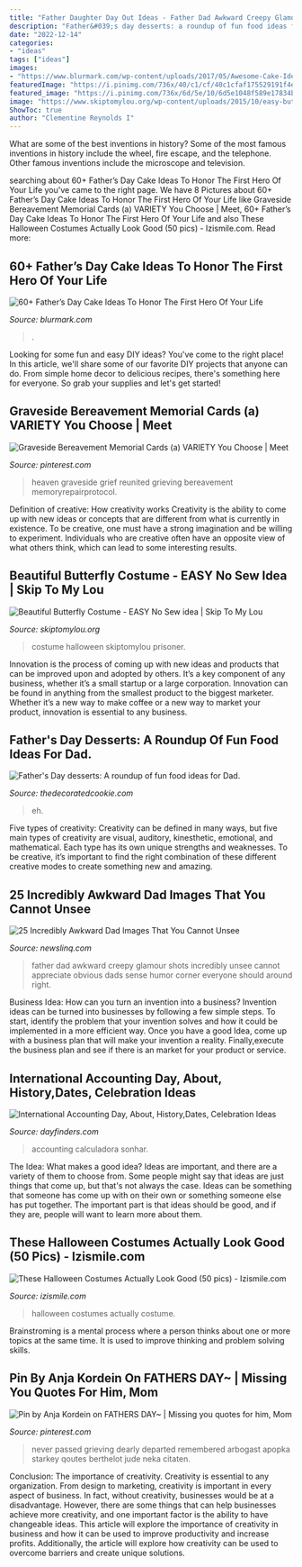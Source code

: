 ```yaml
---
title: "Father Daughter Day Out Ideas - Father Dad Awkward Creepy Glamour Shots Incredibly Unsee Cannot Appreciate Obvious Dads Sense Humor Corner Everyone Should Around Right"
description: "Father&#039;s day desserts: a roundup of fun food ideas for dad."
date: "2022-12-14"
categories:
- "ideas"
tags: ["ideas"]
images:
- "https://www.blurmark.com/wp-content/uploads/2017/05/Awesome-Cake-Idea.jpg"
featuredImage: "https://i.pinimg.com/736x/40/c1/cf/40c1cfaf175529191f4ed4d1faee4f0b.jpg"
featured_image: "https://i.pinimg.com/736x/6d/5e/10/6d5e1048f589e17834bff25a0642a1b3--in-loving-memory.jpg"
image: "https://www.skiptomylou.org/wp-content/uploads/2015/10/easy-butterfly-costume.jpg"
ShowToc: true
author: "Clementine Reynolds I"
---
```



What are some of the best inventions in history?
Some of the most famous inventions in history include the wheel, fire escape, and the telephone. Other famous inventions include the microscope and television.

	

		
searching about 60+ Father’s Day Cake Ideas To Honor The First Hero Of Your Life you've came to the right page. We have 8 Pictures about 60+ Father’s Day Cake Ideas To Honor The First Hero Of Your Life like Graveside Bereavement Memorial Cards (a) VARIETY You Choose | Meet, 60+ Father’s Day Cake Ideas To Honor The First Hero Of Your Life and also These Halloween Costumes Actually Look Good (50 pics) - Izismile.com. Read more:
		
    
## 60+ Father’s Day Cake Ideas To Honor The First Hero Of Your Life

<img loading=lazy src="https://www.blurmark.com/wp-content/uploads/2017/05/Awesome-Cake-Idea.jpg" onerror="this.onerror=null;this.src='https://tse1.mm.bing.net/th?id=OIP.XKmEqGihg-tnqt3b0wJfbQHaJ4&amp;pid=15.1';" alt="60+ Father’s Day Cake Ideas To Honor The First Hero Of Your Life">

_Source: blurmark.com_

>. 

	

Looking for some fun and easy DIY ideas? You've come to the right place! In this article, we'll share some of our favorite DIY projects that anyone can do. From simple home decor to delicious recipes, there's something here for everyone. So grab your supplies and let's get started!

    
## Graveside Bereavement Memorial Cards (a) VARIETY You Choose | Meet

<img loading=lazy src="https://i.pinimg.com/736x/6d/5e/10/6d5e1048f589e17834bff25a0642a1b3--in-loving-memory.jpg" onerror="this.onerror=null;this.src='https://tse3.mm.bing.net/th?id=OIP.fCB2FRTtaVKPOUv1qdsdqQAAAA&amp;pid=15.1';" alt="Graveside Bereavement Memorial Cards (a) VARIETY You Choose | Meet">

_Source: pinterest.com_

>heaven graveside grief reunited grieving bereavement memoryrepairprotocol. 

	

Definition of creative: How creativity works
Creativity is the ability to come up with new ideas or concepts that are different from what is currently in existence. To be creative, one must have a strong imagination and be willing to experiment. Individuals who are creative often have an opposite view of what others think, which can lead to some interesting results.

    
## Beautiful Butterfly Costume - EASY No Sew Idea | Skip To My Lou

<img loading=lazy src="https://www.skiptomylou.org/wp-content/uploads/2015/10/easy-butterfly-costume.jpg" onerror="this.onerror=null;this.src='https://tse2.mm.bing.net/th?id=OIP.OaJpOOWTIBgDxAQUBN0_zQHaKm&amp;pid=15.1';" alt="Beautiful Butterfly Costume - EASY No Sew idea | Skip To My Lou">

_Source: skiptomylou.org_

>costume halloween skiptomylou prisoner. 

	

Innovation is the process of coming up with new ideas and products that can be improved upon and adopted by others. It’s a key component of any business, whether it’s a small startup or a large corporation. Innovation can be found in anything from the smallest product to the biggest marketer. Whether it’s a new way to make coffee or a new way to market your product, innovation is essential to any business.

    
## Father&#039;s Day Desserts: A Roundup Of Fun Food Ideas For Dad.

<img loading=lazy src="https://thedecoratedcookie.com/wp-content/uploads/2016/06/fathersday-grillcupcakes.jpg" onerror="this.onerror=null;this.src='https://tse2.mm.bing.net/th?id=OIP.-PiZVjWbI7aPctesbCJOoQHaLH&amp;pid=15.1';" alt="Father&#039;s Day desserts: A roundup of fun food ideas for Dad.">

_Source: thedecoratedcookie.com_

>eh. 

	

Five types of creativity:
Creativity can be defined in many ways, but five main types of creativity are visual, auditory, kinesthetic, emotional, and mathematical. Each type has its own unique strengths and weaknesses. To be creative, it’s important to find the right combination of these different creative modes to create something new and amazing.

    
## 25 Incredibly Awkward Dad Images That You Cannot Unsee

<img loading=lazy src="https://www.newslinq.com/wp-content/uploads/2014/06/creepy-dad-glamour-shots.jpg" onerror="this.onerror=null;this.src='https://tse4.mm.bing.net/th?id=OIP.bGLWwol28DV-Dafy6c9qTQAAAA&amp;pid=15.1';" alt="25 Incredibly Awkward Dad Images That You Cannot Unsee">

_Source: newslinq.com_

>father dad awkward creepy glamour shots incredibly unsee cannot appreciate obvious dads sense humor corner everyone should around right. 

	

Business Idea: How can you turn an invention into a business?
Invention ideas can be turned into businesses by following a few simple steps. To start, identify the problem that your invention solves and how it could be implemented in a more efficient way. Once you have a good Idea, come up with a business plan that will make your invention a reality. Finally,execute the business plan and see if there is an market for your product or service.

    
## International Accounting Day, About, History,Dates, Celebration Ideas

<img loading=lazy src="https://dayfinders.com/wp-content/uploads/2020/02/national-accounting-day.jpg" onerror="this.onerror=null;this.src='https://tse2.mm.bing.net/th?id=OIP.bigb5lGFYgmQOR33f55htQHaE8&amp;pid=15.1';" alt="International Accounting Day, About, History,Dates, Celebration Ideas">

_Source: dayfinders.com_

>accounting calculadora sonhar. 

	

The Idea: What makes a good idea?
Ideas are important, and there are a variety of them to choose from. Some people might say that ideas are just things that come up, but that's not always the case. Ideas can be something that someone has come up with on their own or something someone else has put together. The important part is that ideas should be good, and if they are, people will want to learn more about them.

    
## These Halloween Costumes Actually Look Good (50 Pics) - Izismile.com

<img loading=lazy src="https://img.izismile.com/img/img12/20191024/640/these_halloween_costumes_actually_look_good_640_high_12.jpg" onerror="this.onerror=null;this.src='https://tse2.mm.bing.net/th?id=OIP.ULoDwwXZ7zMJolzkS8gO5gHaMc&amp;pid=15.1';" alt="These Halloween Costumes Actually Look Good (50 pics) - Izismile.com">

_Source: izismile.com_

>halloween costumes actually costume. 

	

Brainstroming is a mental process where a person thinks about one or more topics at the same time. It is used to improve thinking and problem solving skills.

    
## Pin By Anja Kordein On FATHERS DAY~ | Missing You Quotes For Him, Mom

<img loading=lazy src="https://i.pinimg.com/736x/40/c1/cf/40c1cfaf175529191f4ed4d1faee4f0b.jpg" onerror="this.onerror=null;this.src='https://tse3.mm.bing.net/th?id=OIP.s1fjdoNzslqRIdJxlLuFKAHaKX&amp;pid=15.1';" alt="Pin by Anja Kordein on FATHERS DAY~ | Missing you quotes for him, Mom">

_Source: pinterest.com_

>never passed grieving dearly departed remembered arbogast apopka starkey qoutes berthelot jude neka citaten. 

	

Conclusion: The importance of creativity.
Creativity is essential to any organization. From design to marketing, creativity is important in every aspect of business. In fact, without creativity, businesses would be at a disadvantage. However, there are some things that can help businesses achieve more creativity, and one important factor is the ability to have changeable ideas. 
This article will explore the importance of creativity in business and how it can be used to improve productivity and increase profits. Additionally, the article will explore how creativity can be used to overcome barriers and create unique solutions.

